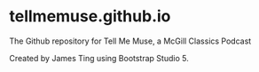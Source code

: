# tellmemuse.github.io
The Github repository for Tell Me Muse, a McGill Classics Podcast


Created by James Ting using Bootstrap Studio 5.